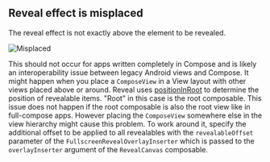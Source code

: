 ## Reveal effect is misplaced

The reveal effect is not exactly above the element to be revealed.

![Misplaced](./assets/faq_misplaced.png)

This should not occur for apps written completely in Compose and is likely an interoperability issue
between legacy Android views and Compose. It might happen when you place a `ComposeView` in a View
layout with other views placed above or around. Reveal
uses [positionInRoot](https://developer.android.com/reference/kotlin/androidx/compose/ui/layout/LayoutCoordinates#(androidx.compose.ui.layout.LayoutCoordinates).positionInRoot())
to determine the position of revealable items. "Root" in this case is the root composable. This issue
does not happen if the root composable is also the root view like in full-compose apps. However
placing the `ComposeView` somewhere else in the view hierarchy might cause this problem.
To work around it, specify the additional offset to be applied to all revealables with the
`revealableOffset` parameter of the `FullscreenRevealOverlayInserter` which is passed to the
`overlayInserter` argument of the `RevealCanvas` composable.
